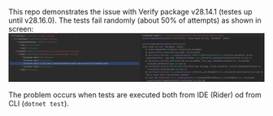 This repo demonstrates the issue with Verify package v28.14.1 (testes up until v28.16.0). The tests fail randomly (about 50% of attempts) as shown in screen:
![Screenshot showing random test failures](Screenshot.png)

The problem occurs when tests are executed both from IDE (Rider) od from CLI (`dotnet test`).